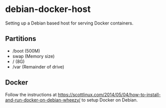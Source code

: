 debian-docker-host
==================

Setting up a Debian based host for serving Docker containers.

Partitions
----------

* /boot (500M)
* swap (Memory size)
* / (8G)
* /var (Remainder of drive)

Docker
------

Follow the instructions at https://scottlinux.com/2014/05/04/how-to-install-and-run-docker-on-debian-wheezy/ to setup Docker on Debian.
